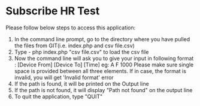 # Subscribe HR Test
Please follow below steps to access this application:
1) In the command line prompt, go to the directory where you have pulled the files from GIT(i.e. index.php and csv file.csv)
2) Type - php index.php "csv file.csv" to load the csv file
3) Now the command line will ask you to give your input in following format : [Device From] [Device To] [Time]
eg: A F 1000
Please make sure single space is provided between all three elements. If in case, the format is invalid, you will get 'Invalid format' error
4) If the path is found, it will be printed on the Output line
5) If the path is not found, it will display "Path not found" on the output line
6) To quit the application, type "QUIT"
